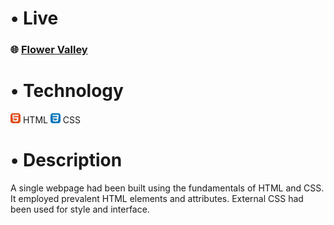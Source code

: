 # • Live
<h3>🌐 <a href='https://jbjzeehad.github.io/online-flower-shop/'>Flower Valley<a></h3>
  
# • Technology
<a><img src="https://github.com/jbjzeehad/jbjzeehad/blob/main/icon/HTML.svg" width="16" height="16"/></a> HTML
<a><img src="https://github.com/jbjzeehad/jbjzeehad/blob/main/icon/CSS.svg" width="16" height="16"/></a> CSS

# • Description
A single webpage had been built using the fundamentals of HTML and CSS. It employed prevalent HTML elements and attributes. External CSS had been used for style and interface.
